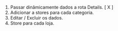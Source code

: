 1. Passar dinâmicamente dados a rota Details. [ X ]
2. Adicionar a stores para cada categoria.
3. Editar / Excluir os dados.
4. Store para cada loja.
